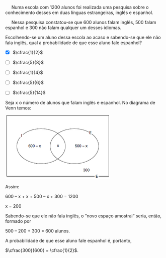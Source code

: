 

     Numa escola com 1200 alunos foi realizada uma pesquisa sobre o conhecimento desses em duas línguas estrangeiras, inglês e espanhol.

     Nessa pesquisa constatou-se que 600 alunos falam inglês, 500 falam espanhol e 300 não falam qualquer um desses idiomas.

Escolhendo-se um aluno dessa escola ao acaso e sabendo-se que ele não fala inglês, qual a probabilidade de que esse aluno fale espanhol?



- [x] $\cfrac{1}{2}$
- [ ] $\cfrac{5}{8}$
- [ ] $\cfrac{1}{4}$
- [ ] $\cfrac{5}{6}$
- [ ] $\cfrac{5}{14}$


Seja x o número de alunos que falam inglês e espanhol. No diagrama de Venn temos:

![](f5b88da0-147b-d571-9375-9307115e0623.png)

Assim:

600 – x + x + 500 – x + 300 = 1200

x = 200

Sabendo-se que ele não fala inglês, o ”novo espaço amostral“ seria, então, formado por

500 – 200 + 300 = 600 alunos.

A probabilidade de que esse aluno fale espanhol é, portanto,

$\cfrac{300}{600} = \cfrac{1}{2}$.
